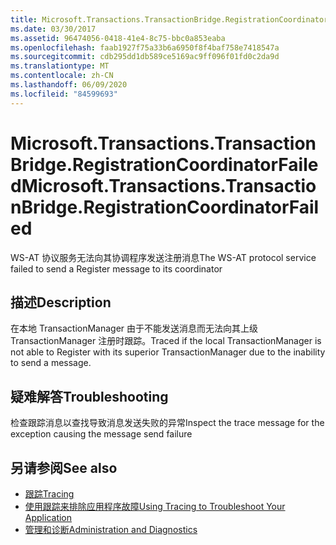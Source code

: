 ```yaml
---
title: Microsoft.Transactions.TransactionBridge.RegistrationCoordinatorFailed
ms.date: 03/30/2017
ms.assetid: 96474056-0418-41e4-8c75-bbc0a853eaba
ms.openlocfilehash: faab1927f75a33b6a6950f8f4baf758e7418547a
ms.sourcegitcommit: cdb295dd1db589ce5169ac9ff096f01fd0c2da9d
ms.translationtype: MT
ms.contentlocale: zh-CN
ms.lasthandoff: 06/09/2020
ms.locfileid: "84599693"
---
```

# <a name="microsofttransactionstransactionbridgeregistrationcoordinatorfailed"></a><span data-ttu-id="d0843-102">Microsoft.Transactions.TransactionBridge.RegistrationCoordinatorFailed</span><span class="sxs-lookup"><span data-stu-id="d0843-102">Microsoft.Transactions.TransactionBridge.RegistrationCoordinatorFailed</span></span>
<span data-ttu-id="d0843-103">WS-AT 协议服务无法向其协调程序发送注册消息</span><span class="sxs-lookup"><span data-stu-id="d0843-103">The WS-AT protocol service failed to send a Register message to its coordinator</span></span>  
  
## <a name="description"></a><span data-ttu-id="d0843-104">描述</span><span class="sxs-lookup"><span data-stu-id="d0843-104">Description</span></span>  
 <span data-ttu-id="d0843-105">在本地 TransactionManager 由于不能发送消息而无法向其上级 TransactionManager 注册时跟踪。</span><span class="sxs-lookup"><span data-stu-id="d0843-105">Traced if the local TransactionManager is not able to Register with its superior TransactionManager due to the inability to send a message.</span></span>  
  
## <a name="troubleshooting"></a><span data-ttu-id="d0843-106">疑难解答</span><span class="sxs-lookup"><span data-stu-id="d0843-106">Troubleshooting</span></span>  
 <span data-ttu-id="d0843-107">检查跟踪消息以查找导致消息发送失败的异常</span><span class="sxs-lookup"><span data-stu-id="d0843-107">Inspect the trace message for the exception causing the message send failure</span></span>  
  
## <a name="see-also"></a><span data-ttu-id="d0843-108">另请参阅</span><span class="sxs-lookup"><span data-stu-id="d0843-108">See also</span></span>

- [<span data-ttu-id="d0843-109">跟踪</span><span class="sxs-lookup"><span data-stu-id="d0843-109">Tracing</span></span>](index.md)
- [<span data-ttu-id="d0843-110">使用跟踪来排除应用程序故障</span><span class="sxs-lookup"><span data-stu-id="d0843-110">Using Tracing to Troubleshoot Your Application</span></span>](using-tracing-to-troubleshoot-your-application.md)
- [<span data-ttu-id="d0843-111">管理和诊断</span><span class="sxs-lookup"><span data-stu-id="d0843-111">Administration and Diagnostics</span></span>](../index.md)
